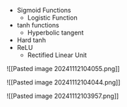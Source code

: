- Sigmoid Functions
	- Logistic Function
- tanh functions
	- Hyperbolic tangent
- Hard tanh
- ReLU 
	- Rectified Linear Unit

![[Pasted image 20241112104055.png]]

![[Pasted image 20241112104044.png]]


![[Pasted image 20241112103957.png]]
